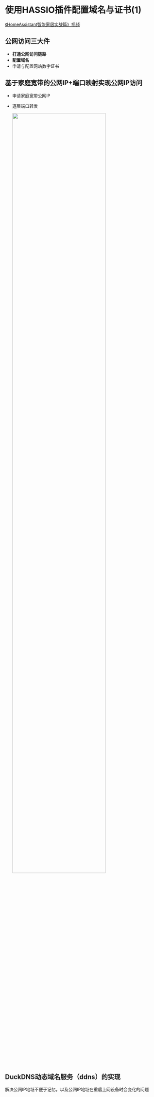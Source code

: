# 使用HASSIO插件配置域名与证书(1)

[《HomeAssistant智能家居实战篇》视频](https://study.163.com/course/courseLearn.htm?courseId=1006189053&share=2&shareId=400000000624093#/learn/video?lessonId=1281725851&courseId=1006189053)

## 公网访问三大件

- **打通公网访问链路**
- **配置域名**
- 申请与配置网站数字证书

## 基于家庭宽带的公网IP+端口映射实现公网IP访问

- 申请家庭宽带公网IP
- 逐层端口转发

    <img src="images/natbackward.png" width="80%">

## DuckDNS动态域名服务（ddns）的实现

解决公网IP地址不便于记忆，以及公网IP地址在重启上网设备时会变化的问题
